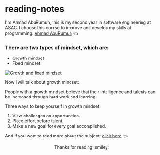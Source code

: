 # reading-notes

I'm Ahmad AbuRumuh, this is my second year in software engineering at ASAC. I choose this course to improve and develop my skills at programming. [Ahmad AbuRumuh](https://github.com/Ahmad-AbuRumuh) :point_left:


### There are two types of mindset, which are:
* Growth mindset
* Fixed mindset

![Growth and fixed mindset](http://www.blufftonicon.com/sites/default/files/images/articles/2021/46125-growth-mindset-vs-fixed-mindset.jpg)

Now I will talk about growth mindset:

People with a growth mindset believe that their intelligence and talents can be increased through hard work and learning.

Three ways to keep yourself in growth mindset:

1. View challenges as opportunities.
2. Place effort before talent.
3. Make a new goal for every goal accomplished.

And if you want to read more about the subject: [click here](https://www.atlassian.com/blog/inside-atlassian/growth-mindset) :point_left:

<div align="center"> Thanks for reading :smiley:
